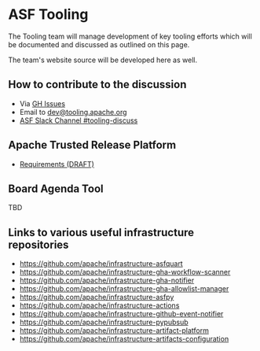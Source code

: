 # ASF Tooling

The Tooling team will manage development of key tooling efforts which will be documented and discussed as outlined on this page.

The team's website source will be developed here as well.

## How to contribute to the discussion

- Via [GH Issues](../../issues)
- Email to dev@tooling.apache.org
- [ASF Slack Channel #tooling-discuss](https://the-asf.slack.com/archives/C086X8CKEMB)

## Apache Trusted Release Platform

- [Requirements (DRAFT)](apache-trusted-release/requirements.md)

## Board Agenda Tool

TBD

## Links to various useful infrastructure repositories

- https://github.com/apache/infrastructure-asfquart
- https://github.com/apache/infrastructure-gha-workflow-scanner
- https://github.com/apache/infrastructure-gha-notifier
- https://github.com/apache/infrastructure-gha-allowlist-manager
- https://github.com/apache/infrastructure-asfpy
- https://github.com/apache/infrastructure-actions
- https://github.com/apache/infrastructure-github-event-notifier
- https://github.com/apache/infrastructure-pypubsub
- https://github.com/apache/infrastructure-artifact-platform
- https://github.com/apache/infrastructure-artifacts-configuration
